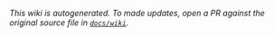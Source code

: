 _This wiki is autogenerated. To made updates, open a PR against the original source file in [`docs/wiki`](https://github.com/Point72/csp-adapter-slack/tree/main/docs/wiki)._
